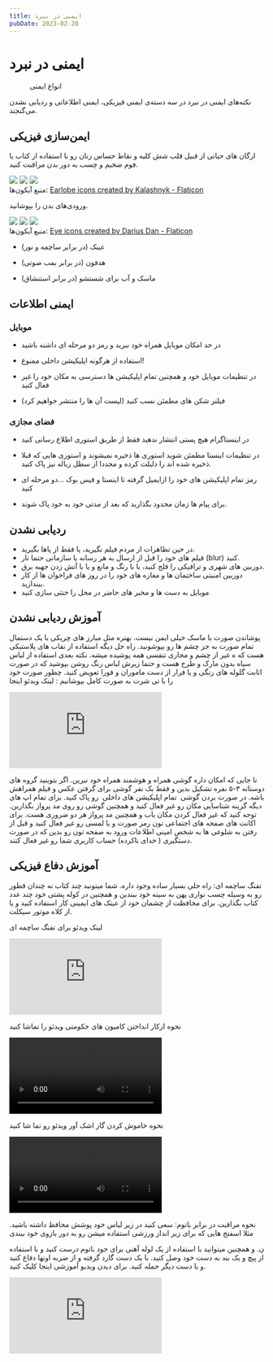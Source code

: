 ```yaml
---
title: ایمنی در نبرد
pubDate: 2023-02-20
---
```


# ایمنی در نبرد

<figure >
    <img className="!max-w-100 mx-auto dark-filter-invert " src="/images/safety-graph.svg" alt=""/>
    <figcaption>انواع ایمنی</figcaption>
</figure>

نکته‌های ایمنی در نبرد در سه دسته‌ی ایمنی فیزیکی، ایمنی اطلاعاتی و ردیابی نشدن می‌گنجند.

## ایمن‌سازی فیزیکی

ارگان های حیاتی از قبیل قلب شش کلیه و نقاط حساس زنان رو با استفاده از کتاب یا فوم ضخیم و چسب به دور بدن مراقبت
کنید.

<div class='flex gap-6 !my-8'>
    <img src="/images/human-organs/cardiology.png" className=" max-w-20 w-full"/>
    <img src="/images/human-organs/pulmonology.png" className=" max-w-20 w-full"/>
    <img src="/images/human-organs/urology.png" className=" max-w-20 w-full"/>
</div>
<div class='mt-20 text-2xs c-gray8'>
    منبع آیکون‌ها: <a href="https://www.flaticon.com/free-icons/earlobe" title="earlobe icons">Earlobe icons created by Kalashnyk - Flaticon</a>
</div>

ورودی‌های بدن را بپوشانید.

<div class='flex gap-6 !my-8'>
    <img src="/images/human-organs/eye.png" className=" max-w-20 w-full"/>
    <img src="/images/human-organs/nose.png" className=" max-w-20 w-full"/>
    <img src="/images/human-organs/ear.png" className=" max-w-20 w-full"/>
</div>
<div class='mt-20 text-2xs c-gray8'>
    منبع آیکون‌ها: <a href="https://www.flaticon.com/free-icons/eye" title="eye icons">Eye icons created by Darius Dan - Flaticon</a>
</div>

- عینک (در برابر ساچمه و نور)

- هدفون (در برابر بمب صوتی)

- ماسک و آب برای شستشو (در برابر استنشاق)

## ایمنی اطلاعات

### موبایل

- در حد امکان موبایل همراه خود نبرید و رمز دو مرحله ای داشته باشید

- استفاده از هرگونه اپلیکیشن داخلی ممنوع!

- در تنظیمات موبایل خود و همچنین تمام اپلیکیشن ها دسترسی به مکان خود را غیر فعال کنید

- فیلتر شکن های مطمئن نسب کنید (لیست آن ها را منتشر خواهیم کرد)

### فضای مجازی

- در اینستاگرام هیچ پستی انتشار ندهید فقط از طریق استوری اطلاع رسانی کنید

- در تنظیمات اینستا مطمئن شوید استوری ها ذخیره نمیشوند و استوری هایی که قبلا ذخیره شده اند را دلیلت کرده و مجددا از سطل زباله نیز پاک کنید.

- رمز تمام اپلیکیشن های خود را ازایمیل گرفته تا اینستا و فیس بوک ...دو مرحله ای کنید

- برای پیام ها زمان محدود بگذارید که بعد از مدتی خود به خود پاک شوند.

## ردیابی نشدن

<ul className="list-none grid gap-6 grid-min-col-15rem p-0 !my-12">
    <li className=" p-6 b-1 b-gray5 rd-xl  before:( block mb-4  text-4xl) bf-i-mdi-video-off-outline">
        در حین تظاهرات از مردم فیلم نگیرید، یا فقط از پاها بگیرید.
    </li>
    <li className=" p-6 b-1 b-gray5 rd-xl  before:( block mb-4 text-4xl)  bf-i-mdi-blur">
        فیلم های خود را قبل از ارسال به هر رسانه‌ یا سازمانی حتما تار (blur) کنید.
    </li>
    <li className="  p-6 b-1 b-gray5 rd-xl before:( block mb-4 text-4xl ) bf-i-mdi-security-camera-off">
        دوربین های شهری و ترافیکی را فلج کنید، یا با رنگ و مانع و یا با آتش زدن جهبه برق.
    </li>
    <li className=" p-6 b-1 b-gray5 rd-xl  before:( block mb-4 text-4xl ) bf-i-mdi-webcam-off ">
        دوربین امنیتی ساختمان ها و مغازه های خود را در روز های فراخوان ها از کار بیندازید.
    </li>
    <li className=" p-6 b-1 b-gray5 rd-xl  before:( block mb-4 text-4xl ) bf-i-mdi-incognito-off ">
        موبایل به دست ها و مخبر های حاضر در محل را خنثی سازی کنید
    </li>
</ul>

## آموزش ردیابی نشدن

پوشاندن صورت با ماسک خیلی ایمن نیست. بهتره مثل مبارز های چریکی با یک دستمال تمام صورت به جز چشم ها رو بپوشونید. راه حل دیگه استفاده از نقاب های پلاستیکی هست که ه غیر از چشم و مجاری تنفسی همه پوشیده میشه. نکته بعدی استفاده از لباس سیاه بدون مارک و طرح هست و حتما زیرش لباس رنگ روشن بپوشید که در صورت اثابت گلوله های رنگی و یا فرار از دست ماموران و فورا تعویض کنید.
چطور صورت خود را با تی شرت به صورت کامل بپوشانیم : لینک ویدئو اینجا

<iframe
    src="https://www.youtube-nocookie.com/embed/4xA2Osjkzlk"
    title="YouTube video player"
    frameborder="0"
    allow="accelerometer; autoplay; clipboard-write; encrypted-media; gyroscope; picture-in-picture; web-share"
    allowfullscreen
></iframe>

تا جایی که امکان داره گوشی همراه و هوشمند همراه خود نبرین. اگر بتوینید گروه های دوستانه ۳-۵ نفره تشکیل بدین و فقط یک نفر گوشی برای گرفتن عکس و فیلم همراهش باشه. در صورت بردن گوشی  تمام اپلیکیشن های داخلی  رو پاک کنید. برای تمام اپ های دیگه گزینه شناسایی مکان رو غیر فعال کنید و همچنین گوشی رو روی مد پرواز بگذارین. توجه کنید که غیر فعال کردن مکان یاب و همچنین مد پرواز هر دو ضروری هست. برای اکانت های صفحه های اجتماعی تون رمز صورت و یا لمسی رو غیر فعال کنید و قبل از رفتن به شلوغی ها به شخص امینی اطلاعات ورود به صفحه تون رو بدین که در صورت دستگیری ( خدای ناکرده) حساب کاربری شما رو غیر فعال کنند.

## آموزش دفاع فیزیکی

تفنگ ساچمه ای: راه حلی بسیار ساده وجود داره. شما میتونید چند کتاب نه چندان قطور رو به وسیله چسب نواری پهن به سینه خود ببندین و همچنین در کوله پشتی خود چند عدد کتاب بگذارین. برای محافظت از چشمان خود از عینک های ایمینی کار استفاده کنید و یا از کلاه موتور سیکلت.

لینک ویدئو برای تفنگ ساچمه ای

<iframe
    src="https://www.youtube-nocookie.com/embed/YzOvx4M6hY0"
    title="YouTube video player"
    frameborder="0"
    allow="accelerometer; autoplay; clipboard-write; encrypted-media; gyroscope; picture-in-picture; web-share"
    allowfullscreen
></iframe>

نحوه ازکار انداختن کامیون های حکومتی ویدئو را تماشا کنید

<video className="w-full max-h-20rem rd-xl" src="/videos/stop-trucks.mp4" controls></video>

نحوه خاموش کردن گاز اشک آور ویدئو رو تما شا کنید

<video className="w-full max-h-20rem rd-xl" src="/videos/tear-gas.mp4" controls></video>

نحوه مراقبت در برابر باتوم: سعی کنید در زیر لباس خود پوشش محافظ داشته باشید. مثلا اسفنج هایی که برای زیر انداز ورزشی استفاده میشن رو به دور بازوی خود ببندی

ن. و همچنین میتوانید با استفاده از یک لوله آهنی برای خود باتوم درست کنید و با استفاده از پیچ و یک بند به دست خود وصل کنید. با یک دست گارد گرفته و از ضربه اونها دفاع کنید و با دست دیگر حمله کنید. برای دیدن ویديو آموزشی اینجا کلیک کنید.

<iframe
    src="https://www.youtube-nocookie.com/embed/8eapmK_rCP8"
    title="YouTube video player"
    frameborder="0"
    allow="accelerometer; autoplay; clipboard-write; encrypted-media; gyroscope; picture-in-picture; web-share"
    allowfullscreen
></iframe>
